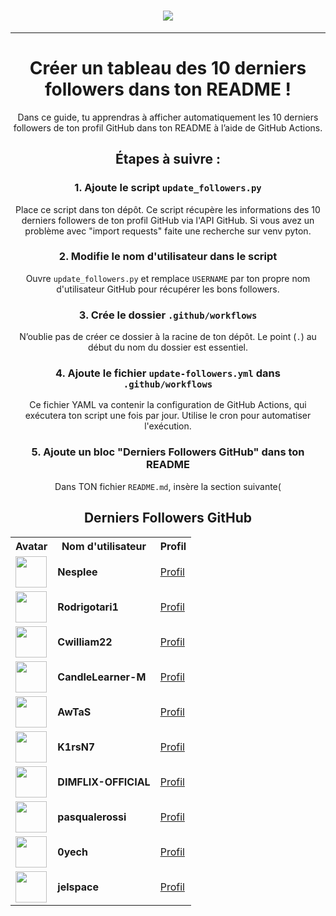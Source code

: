 <h1 align="center">
  <a href="https://git.io/typing-svg">
    <img src="https://readme-typing-svg.herokuapp.com/?lines=Print+!+My+....+Friends!&center=true&size=25">
  </a>
</h1>
<div align="center">

---

# Créer un tableau des 10 derniers followers dans ton README !

Dans ce guide, tu apprendras à afficher automatiquement les 10 derniers followers de ton profil GitHub dans ton README à l’aide de GitHub Actions.

## Étapes à suivre :

### 1. Ajoute le script `update_followers.py`
Place ce script dans ton dépôt. Ce script récupère les informations des 10 derniers followers de ton profil GitHub via l'API GitHub. Si vous avez un problème avec "import requests" faite une recherche sur venv pyton.

### 2. Modifie le nom d'utilisateur dans le script
Ouvre `update_followers.py` et remplace `USERNAME` par ton propre nom d'utilisateur GitHub pour récupérer les bons followers.

### 3. Crée le dossier `.github/workflows`
N’oublie pas de créer ce dossier à la racine de ton dépôt. Le point (`.`) au début du nom du dossier est essentiel.

### 4. Ajoute le fichier `update-followers.yml` dans `.github/workflows`
Ce fichier YAML va contenir la configuration de GitHub Actions, qui exécutera ton script une fois par jour. Utilise le cron pour automatiser l'exécution.

### 5. Ajoute un bloc "Derniers Followers GitHub" dans ton README

Dans TON fichier `README.md`, insère la section suivante(

## Derniers Followers GitHub

<table>
  <tr><th>Avatar</th><th>Nom d'utilisateur</th><th>Profil</th></tr>
  <tr><td><img src='https://github.com/Nesplee.png' width='50' height='50'></td><td><strong>Nesplee</strong></td><td><a href='https://github.com/Nesplee'>Profil</a></td></tr>
<tr><td><img src='https://github.com/Rodrigotari1.png' width='50' height='50'></td><td><strong>Rodrigotari1</strong></td><td><a href='https://github.com/Rodrigotari1'>Profil</a></td></tr>
<tr><td><img src='https://github.com/Cwilliam22.png' width='50' height='50'></td><td><strong>Cwilliam22</strong></td><td><a href='https://github.com/Cwilliam22'>Profil</a></td></tr>
<tr><td><img src='https://github.com/CandleLearner-M.png' width='50' height='50'></td><td><strong>CandleLearner-M</strong></td><td><a href='https://github.com/CandleLearner-M'>Profil</a></td></tr>
<tr><td><img src='https://github.com/AwTaS.png' width='50' height='50'></td><td><strong>AwTaS</strong></td><td><a href='https://github.com/AwTaS'>Profil</a></td></tr>
<tr><td><img src='https://github.com/K1rsN7.png' width='50' height='50'></td><td><strong>K1rsN7</strong></td><td><a href='https://github.com/K1rsN7'>Profil</a></td></tr>
<tr><td><img src='https://github.com/DIMFLIX-OFFICIAL.png' width='50' height='50'></td><td><strong>DIMFLIX-OFFICIAL</strong></td><td><a href='https://github.com/DIMFLIX-OFFICIAL'>Profil</a></td></tr>
<tr><td><img src='https://github.com/pasqualerossi.png' width='50' height='50'></td><td><strong>pasqualerossi</strong></td><td><a href='https://github.com/pasqualerossi'>Profil</a></td></tr>
<tr><td><img src='https://github.com/0yech.png' width='50' height='50'></td><td><strong>0yech</strong></td><td><a href='https://github.com/0yech'>Profil</a></td></tr>
<tr><td><img src='https://github.com/jelspace.png' width='50' height='50'></td><td><strong>jelspace</strong></td><td><a href='https://github.com/jelspace'>Profil</a></td></tr>
</table>
